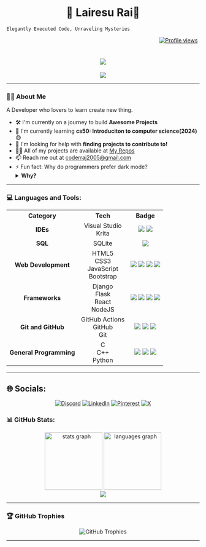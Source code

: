 <!-- Repository Name -->
<h1 align="center">🌟 Lairesu Rai🌟</h1>

<!-- Short Description -->

`Elegantly Executed Code, Unraveling Mysteries`

<div align="right">
  <a href="https://komarev.com/ghpvc/?username=Lairesu&color=blu" target="_blank">
    <img src="https://komarev.com/ghpvc/?username=Lairesu&color=blue" alt="Profile views" style="margin-right: 5px;">
  </a>
</div>

<h1 align="center">
    <img src="https://readme-typing-svg.herokuapp.com/?font=Righteous&size=35&center=true&vCenter=true&width=500&height=70&duration=4000&lines=Hello+World!+👋;+Welcome+to+my+GitHub🤗;" />
</h1>

<div align="center">
 <img src="https://quotes-github-readme.vercel.app/api?type=horizontal&theme=radical"/>
</div>

---

### 👨‍💻 About Me
  A Developer who lovers to learn create new thing.
- 🛠️ I'm currently on a journey to build **Awesome Projects**
- 🌱 I'm currently learning **cs50: Introduciton to computer science(2024)** 😅
- 🤝 I'm looking for help with **finding projects to contribute to!**
- 👨‍💻 All of my projects are available at [My Repos](https://github.com/Lairesu?tab=repositories)
- 📫 Reach me out at [coderraj2005@gmail.com](mailto:coderraj2005@gmail.com)
- ⚡ Fun fact: Why do programmers prefer dark mode?<details><summary>**Why?**</summary>Because light attracts bugs! 🐛😄</details>
    
---
### 💻 Languages and Tools:

<table style="width: 100%; text-align: center;">
  <tr>
    <th><strong>Category</strong></th>
    <th><strong>Tech</strong></th>
    <th><strong>Badge</strong></th>
  </tr>
  <tr>
    <td><strong>IDEs</strong></td>
    <td>Visual Studio<br>Krita</td>
    <td>
      <img src="https://img.shields.io/badge/Visual_Studio-5C2D91.svg?style=for-the-badge&logo=visual-studio&logoColor=white">
      <img src="https://img.shields.io/badge/Krita-203759?style=for-the-badge&logo=krita&logoColor=EEF37B">
    </td>
  </tr>
  <tr>
    <td><strong>SQL</strong></td>
    <td>SQLite</td>
    <td><img src="https://img.shields.io/badge/sqlite-%2307405e.svg?style=for-the-badge&logo=sqlite&logoColor=white"></td>
  </tr>
  <tr>
    <td><strong>Web Development</strong></td>
    <td>HTML5<br>CSS3<br>JavaScript<br>Bootstrap</td>
    <td>
      <img src="https://img.shields.io/badge/html5-%23E34F26.svg?style=for-the-badge&logo=html5&logoColor=white">
      <img src="https://img.shields.io/badge/css3-%231572B6.svg?style=for-the-badge&logo=css3&logoColor=white">
      <img src="https://img.shields.io/badge/javascript-%23323330.svg?style=for-the-badge&logo=javascript&logoColor=%23F7DF1E">
      <img src="https://img.shields.io/badge/bootstrap-%238511FA.svg?style=for-the-badge&logo=bootstrap&logoColor=white">
    </td>
  </tr>
  <tr>
    <td><strong>Frameworks</strong></td>
    <td>Django<br>Flask<br>React<br>NodeJS</td>
    <td>
      <img src="https://img.shields.io/badge/django-%23092E20.svg?style=for-the-badge&logo=django&logoColor=white">
      <img src="https://img.shields.io/badge/flask-%23000.svg?style=for-the-badge&logo=flask&logoColor=white">
      <img src="https://img.shields.io/badge/react-%2320232a.svg?style=for-the-badge&logo=react&logoColor=%2361DAFB">
      <img src="https://img.shields.io/badge/node.js-6DA55F?style=for-the-badge&logo=node.js&logoColor=white">
    </td>
  </tr>
  <tr>
    <td><strong>Git and GitHub</strong></td>
    <td>GitHub Actions<br>GitHub<br>Git</td>
    <td>
      <img src="https://img.shields.io/badge/github%20actions-%232671E5.svg?style=for-the-badge&logo=githubactions&logoColor=white">
      <img src="https://img.shields.io/badge/github-%23121011.svg?style=for-the-badge&logo=github&logoColor=white">
      <img src="https://img.shields.io/badge/git-%23F05033.svg?style=for-the-badge&logo=git&logoColor=white">
    </td>
  </tr>
  <tr>
    <td><strong>General Programming</strong></td>
    <td>C<br>C++<br>Python</td>
    <td>
      <img src="https://img.shields.io/badge/c-%2300599C.svg?style=for-the-badge&logo=c&logoColor=white">
      <img src="https://img.shields.io/badge/c++-%2300599C.svg?style=for-the-badge&logo=c%2B%2B&logoColor=white">
      <img src="https://img.shields.io/badge/python-3670A0?style=for-the-badge&logo=python&logoColor=ffdd54">
    </td>
  </tr>
</table>

---


## 🌐 Socials:

<p align="center">
  <a href="https://discord.gg/EknR79pDw3"><img src="https://img.shields.io/badge/Discord-7289DA?style=for-the-badge&logo=discord&logoColor=white" alt="Discord"></a>
  <a href="https://linkedin.com/in/raj-rai-8445042ba"><img src="https://img.shields.io/badge/LinkedIn-0A66C2?style=for-the-badge&logo=linkedin&logoColor=white" alt="LinkedIn"></a>
  <a href="https://pinterest.com/0lDreamer/"><img src="https://img.shields.io/badge/Pinterest-E60023?style=for-the-badge&logo=pinterest&logoColor=white" alt="Pinterest"></a>
  <a href="https://x.com/LairesuRai"><img src="https://img.shields.io/badge/X-000000?style=for-the-badge&logo=x&logoColor=white" alt="X"></a>
</p>


### 📊 GitHub Stats:

<div align="center">
  <img src="https://github-readme-stats.vercel.app/api?username=Lairesu&theme=holi&hide_border=false&include_all_commits=true&count_private=false" height="150" alt="stats graph" />
  <img src="https://github-readme-stats.vercel.app/api/top-langs/?username=Lairesu&theme=holi&hide_border=false&include_all_commits=true&count_private=false&layout=compact" height="150" alt="languages graph" />
</div>
<div align="center">
  <img src="https://github-readme-streak-stats.herokuapp.com/?user=Lairesu&theme=holi&hide_border=false" />
</div>

---

### 🏆 GitHub Trophies

<p align="center">
  <img src="https://github-profile-trophy.vercel.app/?username=Lairesu&theme=holi&no-frame=false&no-bg=false&margin-w=4" alt="GitHub Trophies" />
</p>

---

